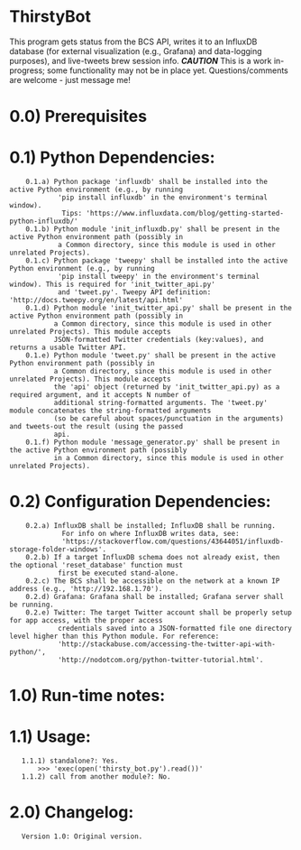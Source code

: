 # ThirstyBot
This program gets status from the BCS API, writes it to an InfluxDB database (for external
visualization (e.g., Grafana) and data-logging purposes), and live-tweets brew session info.  ***CAUTION*** This is a work in-progress; some functionality may not be in place yet. Questions/comments are welcome - just message me!

# 0.0) Prerequisites
#    0.1) Python Dependencies:
        0.1.a) Python package 'influxdb' shall be installed into the active Python environment (e.g., by running
                'pip install influxdb' in the environment's terminal window).
                 Tips: 'https://www.influxdata.com/blog/getting-started-python-influxdb/'
        0.1.b) Python module 'init_influxdb.py' shall be present in the active Python environment path (possibly in
                a Common directory, since this module is used in other unrelated Projects).
        0.1.c) Python package 'tweepy' shall be installed into the active Python environment (e.g., by running
                'pip install tweepy' in the environment's terminal window). This is required for 'init_twitter_api.py'
                and 'tweet.py'. Tweepy API definition: 'http://docs.tweepy.org/en/latest/api.html'
        0.1.d) Python module 'init_twitter_api.py' shall be present in the active Python environment path (possibly in
               a Common directory, since this module is used in other unrelated Projects). This module accepts
               JSON-formatted Twitter credentials (key:values), and returns a usable Twitter API.
        0.1.e) Python module 'tweet.py' shall be present in the active Python environment path (possibly in
               a Common directory, since this module is used in other unrelated Projects). This module accepts
               the 'api' object (returned by 'init_twitter_api.py) as a required argument, and it accepts N number of
               additional string-formatted arguments. The 'tweet.py' module concatenates the string-formatted arguments
               (so be careful about spaces/punctuation in the arguments) and tweets-out the result (using the passed
               api.
        0.1.f) Python module 'message_generator.py' shall be present in the active Python environment path (possibly
               in a Common directory, since this module is used in other unrelated Projects).
#    0.2) Configuration Dependencies:
        0.2.a) InfluxDB shall be installed; InfluxDB shall be running.
                 For info on where InfluxDB writes data, see:
                 'https://stackoverflow.com/questions/43644051/influxdb-storage-folder-windows'.
        0.2.b) If a target InfluxDB schema does not already exist, then the optional 'reset_database' function must
                first be executed stand-alone.
        0.2.c) The BCS shall be accessible on the network at a known IP address (e.g., 'http://192.168.1.70').
        0.2.d) Grafana: Grafana shall be installed; Grafana server shall be running.
        0.2.e) Twitter: The target Twitter account shall be properly setup for app access, with the proper access
                credentials saved into a JSON-formatted file one directory level higher than this Python module. For reference:
                'http://stackabuse.com/accessing-the-twitter-api-with-python/',
                'http://nodotcom.org/python-twitter-tutorial.html'.
# 1.0) Run-time notes:
#   1.1) Usage:
       1.1.1) standalone?: Yes.
           >>> 'exec(open('thirsty_bot.py').read())'
       1.1.2) call from another module?: No.
# 2.0) Changelog:
       Version 1.0: Original version.
